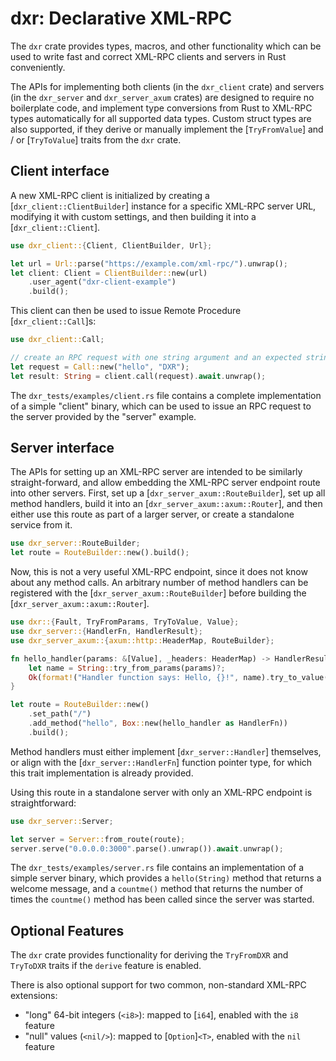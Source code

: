 # dxr: Declarative XML-RPC

The `dxr` crate provides types, macros, and other functionality which can be used to write
fast and correct XML-RPC clients and servers in Rust conveniently.

The APIs for implementing both clients (in the `dxr_client` crate) and servers (in the
`dxr_server` and `dxr_server_axum` crates) are designed to require no boilerplate code, and
implement type conversions from Rust to XML-RPC types automatically for all supported data
types. Custom struct types are also supported, if they derive or manually implement the
[`TryFromValue`] and / or [`TryToValue`] traits from the `dxr` crate.

## Client interface

A new XML-RPC client is initialized by creating a [`dxr_client::ClientBuilder`] instance for a
specific XML-RPC server URL, modifying it with custom settings, and then building it into a
[`dxr_client::Client`].

```rust
use dxr_client::{Client, ClientBuilder, Url};

let url = Url::parse("https://example.com/xml-rpc/").unwrap();
let client: Client = ClientBuilder::new(url)
    .user_agent("dxr-client-example")
    .build();
```

This client can then be used to issue Remote Procedure [`dxr_client::Call`]s:

```rust
use dxr_client::Call;

// create an RPC request with one string argument and an expected string return value
let request = Call::new("hello", "DXR");
let result: String = client.call(request).await.unwrap();
```

The `dxr_tests/examples/client.rs` file contains a complete implementation of a simple
"client" binary, which can be used to issue an RPC request to the server provided by the
"server" example.

## Server interface

The APIs for setting up an XML-RPC server are intended to be similarly straight-forward,
and allow embedding the XML-RPC server endpoint route into other servers. First, set up a
[`dxr_server_axum::RouteBuilder`], set up all method handlers, build it into an
[`dxr_server_axum::axum::Router`], and then either use this route as part of a larger server,
or create a standalone service from it.

```rust
use dxr_server::RouteBuilder;
let route = RouteBuilder::new().build();
```

Now, this is not a very useful XML-RPC endpoint, since it does not know about any method calls.
An arbitrary number of method handlers can be registered with the [`dxr_server_axum::RouteBuilder`]
before building the [`dxr_server_axum::axum::Router`].

```rust
use dxr::{Fault, TryFromParams, TryToValue, Value};
use dxr_server::{HandlerFn, HandlerResult};
use dxr_server_axum::{axum::http::HeaderMap, RouteBuilder};

fn hello_handler(params: &[Value], _headers: HeaderMap) -> HandlerResult {
    let name = String::try_from_params(params)?;
    Ok(format!("Handler function says: Hello, {}!", name).try_to_value()?)
}

let route = RouteBuilder::new()
    .set_path("/")
    .add_method("hello", Box::new(hello_handler as HandlerFn))
    .build();
```

Method handlers must either implement [`dxr_server::Handler`] themselves, or align with the
[`dxr_server::HandlerFn`] function pointer type, for which this trait implementation is
already provided.

Using this route in a standalone server with only an XML-RPC endpoint is straightforward:

```rust
use dxr_server::Server;

let server = Server::from_route(route);
server.serve("0.0.0.0:3000".parse().unwrap()).await.unwrap();
```

The `dxr_tests/examples/server.rs` file contains an implementation of a simple server binary, which
provides a `hello(String)` method that returns a welcome message, and a `countme()` method that
returns the number of times the `countme()` method has been called since the server was started.

## Optional Features

The `dxr` crate provides functionality for deriving the `TryFromDXR` and `TryToDXR` traits
if the `derive` feature is enabled.

There is also optional support for two common, non-standard XML-RPC extensions:

- "long" 64-bit integers (`<i8>`): mapped to [`i64`], enabled with the `i8` feature
- "null" values (`<nil/>`): mapped to [`Option`]`<T>`, enabled with the `nil` feature
